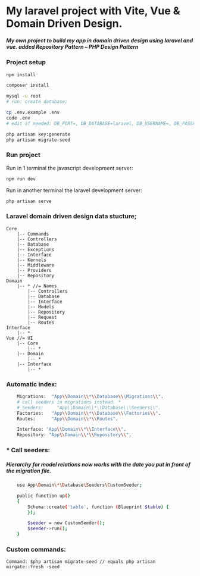 # My laravel project with Vite, Vue & Domain Driven Design.

##### My own project to build my app in domain driven design using laravel and vue. added Repository Pattern – PHP Design Pattern

### Project setup

```sh
npm install

composer install

mysql -u root
# run: create database;

cp .env.example .env
code .env
# edit if needed: DB_PORT=, DB_DATABASE=laravel, DB_USERNAME=, DB_PASSWORD=

php artisan key:generate
php artisan migrate-seed
```

### Run project

Run in 1 terminal the javascript development server:

```sh
npm run dev
```

Run in another terminal the laravel development server:

```sh
php artisan serve
```

### Laravel domain driven design data stucture;
    Core
        |-- Commands
        |-- Controllers
        |-- Database
        |-- Exceptions
        |-- Interface
        |-- Kernels
        |-- Middleware
        |-- Providers
        |-- Repository
    Domain
        |-- * //= Names
            |-- Controllers
            |-- Database
            |-- Interface
            |-- Models
            |-- Repository
            |-- Request
            |-- Routes
    Interface
        |-- *
    Vue //= UI
        |-- Core
            |-- *
        |-- Domain
            |-- *
        |-- Interface
            |-- *
    
    
### Automatic index:
```sh
    Migrations:  "App\\Domain\\*\\Database\\\Migrations\\".
    # call seeders in migrations instead. *
    # Seeders:     "App\\Domain\\*\\Database\\\Seeders\\".
    Factories:   "App\\Domain\\*\\Database\\\Factories\\".
    Routes:      "App\\Domain\\*\\Routes".

    Interface: "App\\Domain\\*\\Interface\\".
    Repository: "App\\Domain\\*\\Repository\\".
```

### * Call seeders: 
##### Hierarchy for model relations now works with the date you put in front of the migration file.
```sh
    use App\Domain\*\Database\Seeders\CustomSeeder;

    public function up()
    {
        Schema::create('table', function (Blueprint $table) {
        });

        $seeder = new CustomSeeder();
        $seeder->run();
    }
```

### Custom commands:
    Command: $php artisan migrate-seed // equals php artisan mirgate::fresh -seed 
